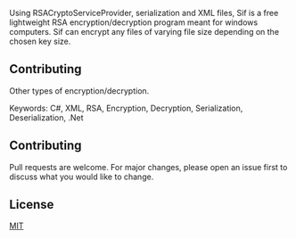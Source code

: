 Using RSACryptoServiceProvider, serialization and XML files, Sif is a free lightweight RSA encryption/decryption program meant for windows computers.
Sif can encrypt any files of varying file size depending on the chosen key size.

## Contributing
Other types of encryption/decryption.


Keywords: C#, XML, RSA, Encryption, Decryption, Serialization, Deserialization, .Net


## Contributing
Pull requests are welcome. For major changes, please open an issue first to discuss what you would like to change.

## License
[MIT](https://choosealicense.com/licenses/mit/)